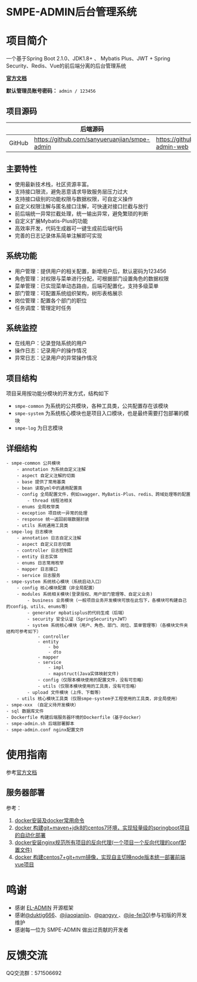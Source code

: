 # SMPE-ADMIN后台管理系统

# 项目简介
一个基于Spring Boot 2.1.0、JDK1.8+ 、 Mybatis Plus、JWT + Spring Security、Redis、Vue的前后端分离的后台管理系统

**[官方文档](https://sanyueruanjian.github.io/smpe-admin-doc/)**  

**默认管理员账号密码：** `admin / 123456`

## 项目源码

|     |   后端源码  |   前端源码  |
|---  |--- | --- |
|  GitHub  | https://github.com/sanyueruanjian/smpe-admin |   https://github.com/sanyueruanjian/smpe-admin-web  |

## 主要特性
- 使用最新技术栈，社区资源丰富。
- 支持接口限流，避免恶意请求导致服务层压力过大
- 支持接口级别的功能权限与数据权限，可自定义操作
- 自定义权限注解与匿名接口注解，可快速对接口拦截与放行
- 前后端统一异常拦截处理，统一输出异常，避免繁琐的判断
- 自定义扩展Mybatis-Plus的功能
- 高效率开发，代码生成器可一键生成前后端代码
- 完善的日志记录体系简单注解即可实现


##  系统功能
- 用户管理：提供用户的相关配置，新增用户后，默认密码为123456
- 角色管理：对权限与菜单进行分配，可根据部门设置角色的数据权限
- 菜单管理：已实现菜单动态路由，后端可配置化，支持多级菜单
- 部门管理：可配置系统组织架构，树形表格展示
- 岗位管理：配置各个部门的职位
- 任务调度：管理定时任务

## 系统监控
- 在线用户：记录登陆系统的用户
- 操作日志：记录用户的操作情况
- 异常日志：记录用户的异常操作情况

## 项目结构
项目采用按功能分模块的开发方式，结构如下

- `smpe-common` 为系统的公共模块，各种工具类，公共配置存在该模块
- `smpe-system` 为系统核心模块也是项目入口模块，也是最终需要打包部署的模块
- `smpe-log` 为日志模块

## 详细结构

```
- smpe-common 公共模块
    - annotation 为系统自定义注解
    - aspect 自定义注解的切面
    - base 提供了常用基类
    - bean 读取yml中的通用配置类
    - config 全局配置文件，例如swagger、MyBatis-Plus、redis、跨域处理等的配置
        - thread 线程池相关
    - enums 全局枚举类
    - exception 项目统一异常的处理
    - response 统一返回前端数据封装
    - utils 系统通用工具类
- smpe-log 日志模块
    - annotation 日志自定义注解
    - aspect 自定义日志切面
    - controller 日志控制层
    - entity 日志实体
    - enums 日志常用枚举
    - mapper 日志接口
    - service 日志服务
- smpe-system 系统核心模块（系统启动入口）
    - config 核心模块配置（非全局配置）
    - modules 系统相关模块(登录授权、用户部门管理等、自定义业务)
        - business 业务模块（一般项目业务开发模块可放在此包下，各模块可构建自己的config、utils、enums等）
        - generator mpbatisplus的代码生成（后端）
        - security 安全认证（SpringSecurity+JWT）
        - system 系统核心模块（用户、角色、部门、岗位、菜单管理等）（各模块文件夹结构可参考如下）
            - controller
            - entity
                - bo
                - dto
            - mapper
            - service
                - impl
                - mapstruct(Java实体映射文件)
            - config（仅限本模块使用的配置文件，没有可忽略）
            - utils（仅限本模块使用的工具类，没有可忽略）
        - upload 文件模块（上传、下载等）
    - utils 核心模块工具类（仅限smpe-system子工程使用的工具类，非全局使用）
- smpe-xxx （自定义待开发模块）
- sql 数据库文件
- Dockerfile 构建后端服务器环境的Dockerfile（基于docker）
- smpe-admin.sh 后端部署脚本
- smpe-admin.conf nginx配置文件

```


# 使用指南
参考[官方文档](https://sanyueruanjian.github.io/smpe-admin-doc/)

## 服务器部署
参考：
1. [docker安装及docker常用命令](https://blog.csdn.net/qq_42937522/article/details/106274293)
2. [docker 构建git+maven+jdk8的centos7环境，实现轻量级的springboot项目的自动化部署](https://blog.csdn.net/qq_42937522/article/details/107755941)
3. [docker安装nginx规范所有项目的反向代理(一个项目一个反向代理的conf配置文件)](https://blog.csdn.net/qq_42937522/article/details/108179441)
4. [docker 构建centos7+git+nvm镜像，实现自主切换node版本统一部署前端vue项目](https://blog.csdn.net/qq_42937522/article/details/108702775)

# 鸣谢
- 感谢 [EL-ADMIN](https://el-admin.vip/) 开源框架
- 感谢[@duktig666](https://github.com/duktig666)、[@jiaoqianjin](https://github.com/jiaoqianjin)、[@pangyv ](https://github.com/pangyv)、[@jie-fei30)](https://github.com/jie-fei30)参与初版的开发维护
- 感谢每一位为 SMPE-ADMIN 做出过贡献的开发者

# 反馈交流
QQ交流群：571506692
